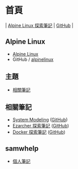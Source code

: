 
# 首頁

| [Alpine Linux 探索筆記](https://samwhelp.github.io/note-about-alpinelinux/) | [GitHub](https://github.com/samwhelp/note-about-alpinelinux) |


## Alpine Linux

* [Alpine Linux](https://www.alpinelinux.org/)
* GitHub / [alpinelinux](https://github.com/alpinelinux)


## 主題

* [相關筆記](#相關筆記)


## 相關筆記

* [System Modeling](https://samwhelp.github.io/system-modeling/) ([GitHub](https://github.com/samwhelp/system-modeling/))
* [Ezarcher 探索筆記](https://samwhelp.github.io/note-about-ezarcher/) ([GitHub](https://github.com/samwhelp/note-about-ezarcher/))
* [Docker 探索筆記](https://samwhelp.github.io/note-about-docker/) ([GitHub](https://github.com/samwhelp/note-about-docker/))


## samwhelp

* [個人筆記](https://samwhelp.github.io/book/)
